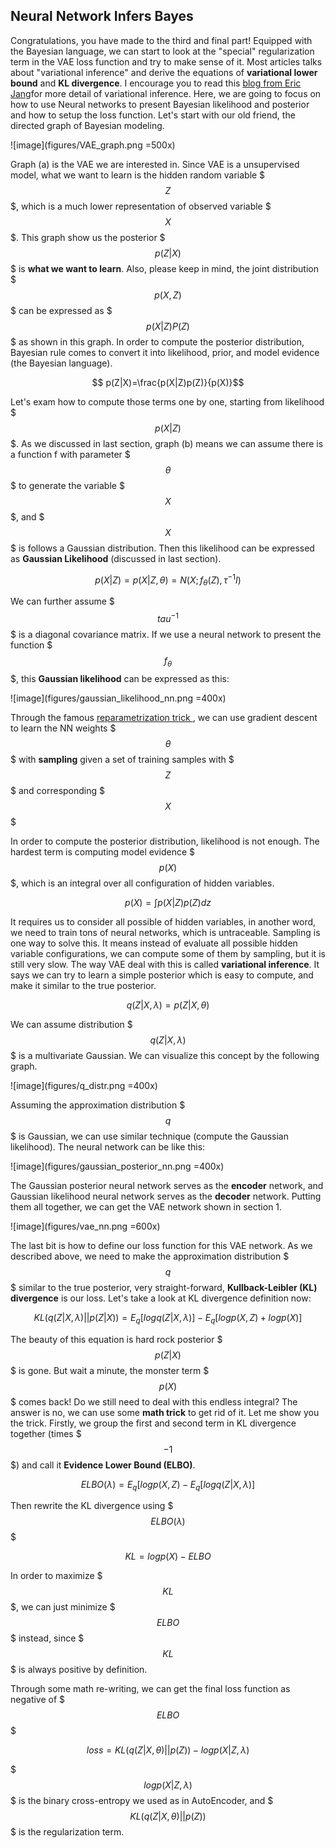 Neural Network Infers Bayes
-----
Congratulations, you have made to the third and final part! Equipped with the Bayesian language, we can start to look at the "special" regularization term in the VAE loss function and try to make sense of it. Most articles talks about "variational inference" and derive the equations of **variational lower bound** and **KL divergence**. I encourage you to read this [blog from Eric Jang](http://blog.evjang.com/2016_08_01_archive.html)for more detail of variational inference. Here, we are going to focus on how to use Neural networks to present Bayesian likelihood and posterior and how to setup the loss function. Let's start with our old friend, the directed graph of Bayesian modeling. 

![image](figures/VAE_graph.png =500x)

Graph (a) is the VAE we are interested in. Since VAE is a unsupervised model, what we want to learn is the hidden random variable $$$Z$$$, which is a much lower representation of observed variable $$$X$$$. This graph show us the posterior $$$p(Z|X)$$$ is **what we want to learn**. Also, please keep in mind, the joint distribution $$$p(X,Z)$$$ can be expressed as $$$p(X|Z)P(Z)$$$ as shown in this graph. In order to compute the posterior distribution, Bayesian rule comes to convert it into likelihood, prior, and model evidence (the Bayesian language). 

$$ p(Z|X)=\frac{p(X|Z)p(Z)}{p(X)}$$

Let's exam how to compute those terms one by one, starting from likelihood $$$p(X|Z)$$$. As we discussed in last section, graph (b) means we can assume there is a function f with parameter $$$\theta$$$ to generate the variable $$$X$$$, and $$$X$$$ is follows a Gaussian distribution. Then this likelihood can be expressed as **Gaussian Likelihood** (discussed in last section). 

$$ p(X|Z) = p(X|Z,\theta) = N(X; f_{\theta}(Z), \tau^{-1}I)$$

We can further assume $$$tau^{-1}$$$ is a diagonal covariance matrix. If we use a neural network to present the function $$$f_\theta$$$, this **Gaussian likelihood** can be expressed as this:

![image](figures/gaussian_likelihood_nn.png =400x)

Through the famous [reparametrization trick ](http://blog.evjang.com/2016_08_01_archive.html), we can use gradient descent to learn the NN weights $$$\theta$$$ with **sampling** given a set of training samples with $$$Z$$$ and corresponding $$$X$$$

In order to compute the posterior distribution, likelihood is not enough. The hardest term is computing model evidence $$$p(X)$$$, which is an integral over all configuration of hidden variables. 

$$p(X) = \int{p(X|Z)p(Z)dz}$$

It requires us to consider all possible of hidden variables, in another word, we need to train tons of neural networks, which is untraceable. Sampling is one way to solve this. It means instead of evaluate all possible hidden variable configurations, we can compute some of them by sampling, but it is still very slow. The way VAE deal with this is called **variational inference**. It says we can try to learn a simple posterior which is easy to compute, and make it similar to the true posterior. 

$$q(Z|X,\lambda) = p(Z|X,\theta)$$

We can assume distribution $$$q(Z|X,\lambda)$$$ is a multivariate Gaussian. We can visualize this concept by the following graph.

![image](figures/q_distr.png =400x)

Assuming the approximation distribution $$$q$$$ is Gaussian, we can use similar technique (compute the Gaussian likelihood). The neural network can be like this:

![image](figures/gaussian_posterior_nn.png =400x)

The Gaussian posterior neural network serves as the **encoder** network, and Gaussian likelihood neural network serves as the **decoder** network. Putting them all together, we can get the VAE network shown in section 1.

![image](figures/vae_nn.png =600x)
 
The last bit is how to define our loss function for this VAE network. As we described above, we need to make the approximation distribution $$$q$$$ similar to the true posterior, very straight-forward, **Kullback-Leibler (KL) divergence** is our loss. Let's take a look at KL divergence definition now:

$$KL(q(Z|X,\lambda)||p(Z|X)) = E_q[log{q(Z|X,\lambda)}] - E_q[log{p(X,Z)} + log{p(X)}]$$

The beauty of this equation is hard rock posterior $$$p(Z|X)$$$ is gone. But wait a minute, the monster term $$$p(X)$$$ comes back! Do we still need to deal with this endless integral? The answer is no, we can use some **math trick** to get rid of it. Let me show you the trick. Firstly, we group the first and second term in KL divergence together (times $$$-1$$$) and call it **Evidence Lower Bound (ELBO)**. 

$$ELBO(\lambda) = E_q[log{p(X,Z)} - E_q[log{q(Z|X,\lambda)}]$$  

Then rewrite the KL divergence using $$$ELBO(\lambda)$$$

$$KL = log{p(X) - ELBO}$$

In order to maximize $$$KL$$$, we can just minimize $$$ELBO$$$ instead, since $$$KL$$$ is always positive by definition. 

Through some math re-writing, we can get the final loss function as negative of $$$ELBO$$$

$$loss = KL(q(Z|X,\theta)||p(Z)) - log{p(X|Z,\lambda)}$$

$$$log{p(X|Z,\lambda)}$$$ is the binary cross-entropy we used as in AutoEncoder, and $$$KL(q(Z|X,\theta)||p(Z))$$$ is the regularization term. 






